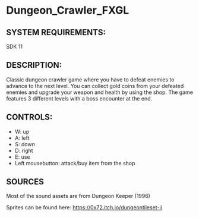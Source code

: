 # Dungeon_Crawler_FXGL

## SYSTEM REQUIREMENTS:
SDK 11

## DESCRIPTION:
Classic dungeon crawler game where you have to defeat enemies to advance to the next level. You can collect gold coins from your defeated enemies and upgrade your weapon and health by using the shop. The game features 3 different levels with a boss encounter at the end.

## CONTROLS:
* W: up
* A: left
* S: down
* D: right
* E: use
* Left mousebutton: attack/buy item from the shop

## SOURCES
Most of the sound assets are from Dungeon Keeper (1996)

Sprites can be found here: https://0x72.itch.io/dungeontileset-ii
